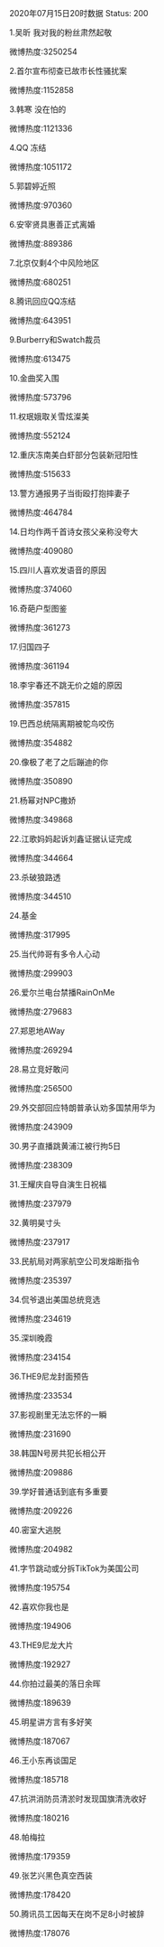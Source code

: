 2020年07月15日20时数据
Status: 200

1.吴昕 我对我的粉丝肃然起敬

微博热度:3250254

2.首尔宣布彻查已故市长性骚扰案

微博热度:1152858

3.韩寒 没在怕的

微博热度:1121336

4.QQ 冻结

微博热度:1051172

5.郭碧婷近照

微博热度:970360

6.安宰贤具惠善正式离婚

微博热度:889386

7.北京仅剩4个中风险地区

微博热度:680251

8.腾讯回应QQ冻结

微博热度:643951

9.Burberry和Swatch裁员

微博热度:613475

10.金曲奖入围

微博热度:573796

11.权珉娥取关雪炫澯美

微博热度:552124

12.重庆冻南美白虾部分包装新冠阳性

微博热度:515633

13.警方通报男子当街殴打抱摔妻子

微博热度:464784

14.日均作两千首诗女孩父亲称没夸大

微博热度:409080

15.四川人喜欢发语音的原因

微博热度:374060

16.奇葩户型图鉴

微博热度:361273

17.归国四子

微博热度:361194

18.李宇春还不跳无价之姐的原因

微博热度:357815

19.巴西总统隔离期被鸵鸟咬伤

微博热度:354882

20.像极了老了之后蹦迪的你

微博热度:350890

21.杨幂对NPC撒娇

微博热度:349868

22.江歌妈妈起诉刘鑫证据认证完成

微博热度:344664

23.杀破狼路透

微博热度:344510

24.基金

微博热度:317995

25.当代帅哥有多令人心动

微博热度:299903

26.爱尔兰电台禁播RainOnMe

微博热度:279683

27.郑恩地AWay

微博热度:269294

28.易立竞好敢问

微博热度:256500

29.外交部回应特朗普承认劝多国禁用华为

微博热度:243909

30.男子直播跳黄浦江被行拘5日

微博热度:238309

31.王耀庆自导自演生日祝福

微博热度:237979

32.黄明昊寸头

微博热度:237917

33.民航局对两家航空公司发熔断指令

微博热度:235397

34.侃爷退出美国总统竞选

微博热度:234619

35.深圳晚霞

微博热度:234154

36.THE9尼龙封面预告

微博热度:233534

37.影视剧里无法忘怀的一瞬

微博热度:231690

38.韩国N号房共犯长相公开

微博热度:209886

39.学好普通话到底有多重要

微博热度:209226

40.密室大逃脱

微博热度:204982

41.字节跳动或分拆TikTok为美国公司

微博热度:195754

42.喜欢你我也是

微博热度:194906

43.THE9尼龙大片

微博热度:192927

44.你拍过最美的落日余晖

微博热度:189639

45.明星讲方言有多好笑

微博热度:187067

46.王小东再谈国足

微博热度:185718

47.抗洪消防员清淤时发现国旗清洗收好

微博热度:180216

48.帕梅拉

微博热度:179359

49.张艺兴黑色真空西装

微博热度:178420

50.腾讯员工因每天在岗不足8小时被辞

微博热度:178076

